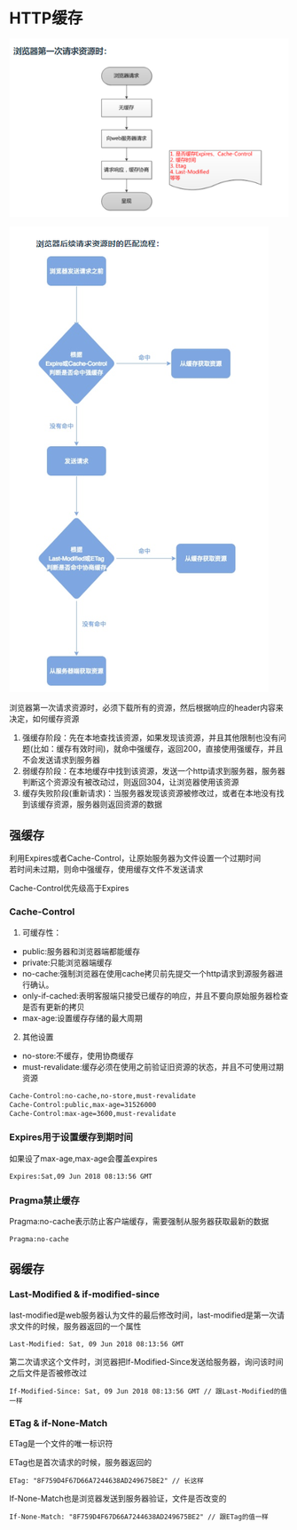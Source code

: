 # HTTP缓存
![](img/缓存流程.png)  

![](img/缓存流程2.png)  

浏览器第一次请求资源时，必须下载所有的资源，然后根据响应的header内容来决定，如何缓存资源  

1. 强缓存阶段：先在本地查找该资源，如果发现该资源，并且其他限制也没有问题(比如：缓存有效时间)，就命中强缓存，返回200，直接使用强缓存，并且不会发送请求到服务器
2. 弱缓存阶段：在本地缓存中找到该资源，发送一个http请求到服务器，服务器判断这个资源没有被改动过，则返回304，让浏览器使用该资源
3. 缓存失败阶段(重新请求)：当服务器发现该资源被修改过，或者在本地没有找到该缓存资源，服务器则返回资源的数据

## 强缓存
利用Expires或者Cache-Control，让原始服务器为文件设置一个过期时间  
若时间未过期，则命中强缓存，使用缓存文件不发送请求  

Cache-Control优先级高于Expires

### Cache-Control
1. 可缓存性：  

- public:服务器和浏览器端都能缓存
- private:只能浏览器端缓存
- no-cache:强制浏览器在使用cache拷贝前先提交一个http请求到源服务器进行确认。
- only-if-cached:表明客服端只接受已缓存的响应，并且不要向原始服务器检查是否有更新的拷贝
- max-age:设置缓存存储的最大周期

2. 其他设置
- no-store:不缓存，使用协商缓存
- must-revalidate:缓存必须在使用之前验证旧资源的状态，并且不可使用过期资源

```
Cache-Control:no-cache,no-store,must-revalidate
Cache-Control:public,max-age=31526000
Cache-Control:max-age=3600,must-revalidate
```

### Expires用于设置缓存到期时间
如果设了max-age,max-age会覆盖expires
```
Expires:Sat,09 Jun 2018 08:13:56 GMT
```

### Pragma禁止缓存
Pragma:no-cache表示防止客户端缓存，需要强制从服务器获取最新的数据
```
Pragma:no-cache
```


## 弱缓存
### Last-Modified & if-modified-since
last-modified是web服务器认为文件的最后修改时间，last-modified是第一次请求文件的时候，服务器返回的一个属性
```
Last-Modified: Sat, 09 Jun 2018 08:13:56 GMT 
```
第二次请求这个文件时，浏览器把If-Modified-Since发送给服务器，询问该时间之后文件是否被修改过
```
If-Modified-Since: Sat, 09 Jun 2018 08:13:56 GMT // 跟Last-Modified的值一样
```

### ETag & if-None-Match
ETag是一个文件的唯一标识符  

ETag也是首次请求的时候，服务器返回的
```
ETag: "8F759D4F67D66A7244638AD249675BE2" // 长这样
```
If-None-Match也是浏览器发送到服务器验证，文件是否改变的
```
If-None-Match: "8F759D4F67D66A7244638AD249675BE2" // 跟ETag的值一样
```

